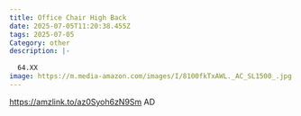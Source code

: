 ```yaml
---
title: Office Chair High Back
date: 2025-07-05T11:20:38.455Z
tags: 2025-07-05
Category: other
description: |-
  
  64.XX
image: https://m.media-amazon.com/images/I/8100fkTxAWL._AC_SL1500_.jpg
---
```

https://amzlink.to/az0Syoh6zN9Sm   AD